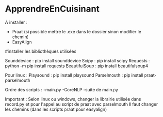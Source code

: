 # ApprendreEnCuisinant

A installer :
- Praat (si possible mettre le .exe dans le dossier sinon modifier le chemin)
- EasyAlign

#installer les bibliothèques utilisées

Sounddevice : pip install sounddevice
Scipy : pip install scipy
Requests : python -m pip install requests
BeautifulSoup : pip install beautifulsoup4

Pour linux :
Playsound : pip install playsound
Parselmouth : pip install praat-parselmouth

Ordre des scripts : 
-main.py
-CoreNLP
-suite de main.py

Important : 
Selon linux ou windows, changer la librairie utilisée dans record.py et pour l'appel au script de praat avec parselmouth
Il faut changer les chemins (dans les scripts praat pour easyalign)
